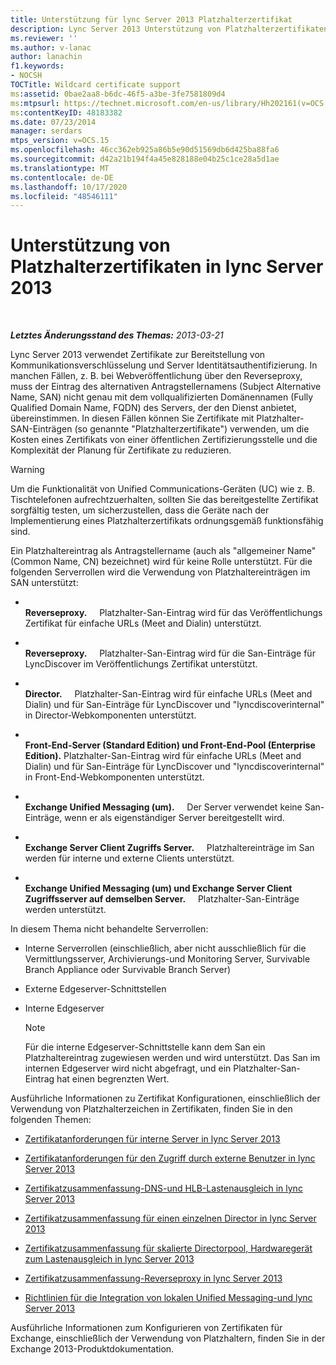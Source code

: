 ```yaml
---
title: Unterstützung für lync Server 2013 Platzhalterzertifikat
description: Lync Server 2013 Unterstützung von Platzhalterzertifikaten.
ms.reviewer: ''
ms.author: v-lanac
author: lanachin
f1.keywords:
- NOCSH
TOCTitle: Wildcard certificate support
ms:assetid: 0bae2aa8-b6dc-46f5-a3be-3fe7581809d4
ms:mtpsurl: https://technet.microsoft.com/en-us/library/Hh202161(v=OCS.15)
ms:contentKeyID: 48183382
ms.date: 07/23/2014
manager: serdars
mtps_version: v=OCS.15
ms.openlocfilehash: 46cc362eb925a86b5e90d51569db6d425ba88fa6
ms.sourcegitcommit: d42a21b194f4a45e828188e04b25c1ce28a5d1ae
ms.translationtype: MT
ms.contentlocale: de-DE
ms.lasthandoff: 10/17/2020
ms.locfileid: "48546111"
---
```

# <a name="wildcard-certificate-support-in-lync-server-2013"></a>Unterstützung von Platzhalterzertifikaten in lync Server 2013

<div data-xmlns="http://www.w3.org/1999/xhtml">

<div class="topic" data-xmlns="http://www.w3.org/1999/xhtml" data-msxsl="urn:schemas-microsoft-com:xslt" data-cs="https://msdn.microsoft.com/">

<div data-asp="https://msdn2.microsoft.com/asp">



</div>

<div id="mainSection">

<div id="mainBody">

<span> </span>

_**Letztes Änderungsstand des Themas:** 2013-03-21_

Lync Server 2013 verwendet Zertifikate zur Bereitstellung von Kommunikationsverschlüsselung und Server Identitätsauthentifizierung. In manchen Fällen, z. B. bei Webveröffentlichung über den Reverseproxy, muss der Eintrag des alternativen Antragstellernamens (Subject Alternative Name, SAN) nicht genau mit dem vollqualifizierten Domänennamen (Fully Qualified Domain Name, FQDN) des Servers, der den Dienst anbietet, übereinstimmen. In diesen Fällen können Sie Zertifikate mit Platzhalter-SAN-Einträgen (so genannte "Platzhalterzertifikate") verwenden, um die Kosten eines Zertifikats von einer öffentlichen Zertifizierungsstelle und die Komplexität der Planung für Zertifikate zu reduzieren.

<div>


> [!WARNING]  
> Um die Funktionalität von Unified Communications-Geräten (UC) wie z. B. Tischtelefonen aufrechtzuerhalten, sollten Sie das bereitgestellte Zertifikat sorgfältig testen, um sicherzustellen, dass die Geräte nach der Implementierung eines Platzhalterzertifikats ordnungsgemäß funktionsfähig sind.



</div>

Ein Platzhaltereintrag als Antragstellername (auch als "allgemeiner Name" (Common Name, CN) bezeichnet) wird für keine Rolle unterstützt. Für die folgenden Serverrollen wird die Verwendung von Platzhaltereinträgen im SAN unterstützt:

  - <span></span>  
    **Reverseproxy.**     Platzhalter-San-Eintrag wird für das Veröffentlichungs Zertifikat für einfache URLs (Meet and Dialin) unterstützt.

  - <span></span>  
    **Reverseproxy.**     Platzhalter-San-Eintrag wird für die San-Einträge für LyncDiscover im Veröffentlichungs Zertifikat unterstützt.

  - <span></span>  
    **Director.**     Platzhalter-San-Eintrag wird für einfache URLs (Meet and Dialin) und für San-Einträge für LyncDiscover und "lyncdiscoverinternal" in Director-Webkomponenten unterstützt.

  - <span></span>  
    **Front-End-Server (Standard Edition) und Front-End-Pool (Enterprise Edition).** Platzhalter-San-Eintrag wird für einfache URLs (Meet and Dialin) und für San-Einträge für LyncDiscover und "lyncdiscoverinternal" in Front-End-Webkomponenten unterstützt.

  - <span></span>  
    **Exchange Unified Messaging (um).**     Der Server verwendet keine San-Einträge, wenn er als eigenständiger Server bereitgestellt wird.

  - <span></span>  
    **Exchange Server Client Zugriffs Server.**     Platzhaltereinträge im San werden für interne und externe Clients unterstützt.

  - <span></span>  
    **Exchange Unified Messaging (um) und Exchange Server Client Zugriffsserver auf demselben Server.**     Platzhalter-San-Einträge werden unterstützt.

In diesem Thema nicht behandelte Serverrollen:

  - Interne Serverrollen (einschließlich, aber nicht ausschließlich für die Vermittlungsserver, Archivierungs-und Monitoring Server, Survivable Branch Appliance oder Survivable Branch Server)

  - Externe Edgeserver-Schnittstellen

  - Interne Edgeserver
    
    <div>
    

    > [!NOTE]  
    > Für die interne Edgeserver-Schnittstelle kann dem San ein Platzhaltereintrag zugewiesen werden und wird unterstützt. Das San im internen Edgeserver wird nicht abgefragt, und ein Platzhalter-San-Eintrag hat einen begrenzten Wert.

    
    </div>

Ausführliche Informationen zu Zertifikat Konfigurationen, einschließlich der Verwendung von Platzhalterzeichen in Zertifikaten, finden Sie in den folgenden Themen:

  - [Zertifikatanforderungen für interne Server in lync Server 2013](lync-server-2013-certificate-requirements-for-internal-servers.md)

  - [Zertifikatanforderungen für den Zugriff durch externe Benutzer in lync Server 2013](lync-server-2013-certificate-requirements-for-external-user-access.md)

  - [Zertifikatzusammenfassung-DNS-und HLB-Lastenausgleich in lync Server 2013](lync-server-2013-certificate-summary-dns-and-hlb-load-balanced.md)

  - [Zertifikatzusammenfassung für einen einzelnen Director in lync Server 2013](lync-server-2013-certificate-summary-single-director.md)

  - [Zertifikatzusammenfassung für skalierte Directorpool, Hardwaregerät zum Lastenausgleich in lync Server 2013](lync-server-2013-certificate-summary-scaled-director-pool-hardware-load-balancer.md)

  - [Zertifikatzusammenfassung-Reverseproxy in lync Server 2013](lync-server-2013-certificate-summary-reverse-proxy.md)

  - [Richtlinien für die Integration von lokalen Unified Messaging-und lync Server 2013](lync-server-2013-guidelines-for-integrating-on-premises-unified-messaging.md)

Ausführliche Informationen zum Konfigurieren von Zertifikaten für Exchange, einschließlich der Verwendung von Platzhaltern, finden Sie in der Exchange 2013-Produktdokumentation.

</div>

<span> </span>

</div>

</div>

</div>


